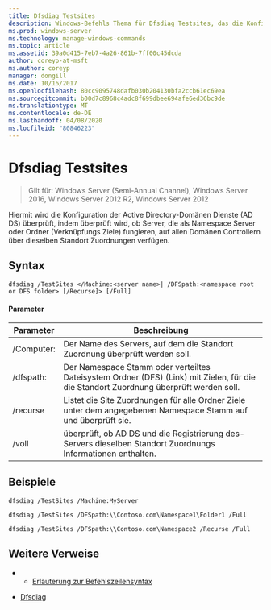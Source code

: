 ```yaml
---
title: Dfsdiag Testsites
description: Windows-Befehls Thema für Dfsdiag Testsites, das die Konfiguration von Active Directory-Domänen Diensten (AD DS) überprüft, indem überprüft wird, ob Server, die als Namespace Server oder Ordner (Verknüpfungs Ziele) fungieren, auf allen Domänen Controllern über die gleichen Standort Zuordnungen verfügen.
ms.prod: windows-server
ms.technology: manage-windows-commands
ms.topic: article
ms.assetid: 39a0d415-7eb7-4a26-861b-7ff00c45dcda
author: coreyp-at-msft
ms.author: coreyp
manager: dongill
ms.date: 10/16/2017
ms.openlocfilehash: 80cc9095748dafb030b204130bfa2ccb61ec69ea
ms.sourcegitcommit: b00d7c8968c4adc8f699dbee694afe6ed36bc9de
ms.translationtype: MT
ms.contentlocale: de-DE
ms.lasthandoff: 04/08/2020
ms.locfileid: "80846223"
---
```

# <a name="dfsdiag-testsites"></a>Dfsdiag Testsites

>Gilt für: Windows Server (Semi-Annual Channel), Windows Server 2016, Windows Server 2012 R2, Windows Server 2012

Hiermit wird die Konfiguration der Active Directory-Domänen Dienste (AD DS) überprüft, indem überprüft wird, ob Server, die als Namespace Server oder Ordner (Verknüpfungs Ziele) fungieren, auf allen Domänen Controllern über dieselben Standort Zuordnungen verfügen.

## <a name="syntax"></a>Syntax  
  
```  
dfsdiag /TestSites </Machine:<server name>| /DFSpath:<namespace root or DFS folder> [/Recurse]> [/Full]  
```  
  
#### <a name="parameters"></a>Parameter  
  
|Parameter|Beschreibung|  
|-------|--------|  
|\/Computer:<server name>|Der Name des Servers, auf dem die Standort Zuordnung überprüft werden soll.|  
|\/dfspath:<namespace root or DFS folder>|Der Namespace Stamm oder verteiltes Dateisystem Ordner (DFS) (Link) mit Zielen, für die die Standort Zuordnung überprüft werden soll.|  
|\/recurse|Listet die Site Zuordnungen für alle Ordner Ziele unter dem angegebenen Namespace Stamm auf und überprüft sie.|  
|\/voll|überprüft, ob AD DS und die Registrierung des-Servers dieselben Standort Zuordnungs Informationen enthalten.|  
  
## <a name="examples"></a><a name=BKMK_Examples></a>Beispiele  
  
```  
dfsdiag /TestSites /Machine:MyServer  
```  
 
```  
dfsdiag /TestSites /DFSpath:\\Contoso.com\Namespace1\Folder1 /Full  
```  
  
```  
dfsdiag /TestSites /DFSpath:\\Contoso.com\Namespace2 /Recurse /Full  
```  
  
## <a name="additional-references"></a>Weitere Verweise  
  
-   - [Erläuterung zur Befehlszeilensyntax](command-line-syntax-key.md)  
  
-   [Dfsdiag](dfsdiag.md)  
  


